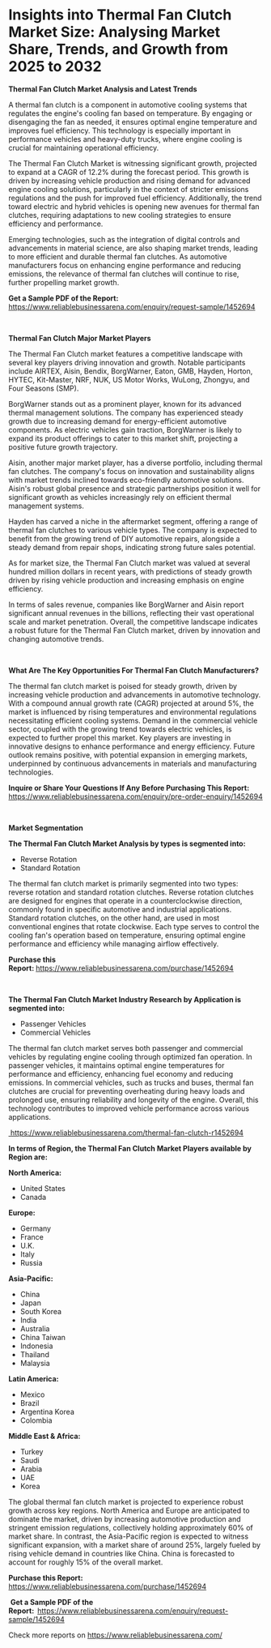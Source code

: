 <p><h1>Insights into Thermal Fan Clutch Market Size: Analysing Market Share, Trends, and Growth from 2025 to 2032</h1></p><p><strong>Thermal Fan Clutch Market Analysis and Latest Trends</strong></p>
<p><p>A thermal fan clutch is a component in automotive cooling systems that regulates the engine's cooling fan based on temperature. By engaging or disengaging the fan as needed, it ensures optimal engine temperature and improves fuel efficiency. This technology is especially important in performance vehicles and heavy-duty trucks, where engine cooling is crucial for maintaining operational efficiency.</p><p>The Thermal Fan Clutch Market is witnessing significant growth, projected to expand at a CAGR of 12.2% during the forecast period. This growth is driven by increasing vehicle production and rising demand for advanced engine cooling solutions, particularly in the context of stricter emissions regulations and the push for improved fuel efficiency. Additionally, the trend toward electric and hybrid vehicles is opening new avenues for thermal fan clutches, requiring adaptations to new cooling strategies to ensure efficiency and performance.</p><p>Emerging technologies, such as the integration of digital controls and advancements in material science, are also shaping market trends, leading to more efficient and durable thermal fan clutches. As automotive manufacturers focus on enhancing engine performance and reducing emissions, the relevance of thermal fan clutches will continue to rise, further propelling market growth.</p></p>
<p><strong>Get a Sample PDF of the Report:&nbsp;</strong> <a href="https://www.reliablebusinessarena.com/enquiry/request-sample/1452694?utm_campaign=2514&utm_medium=2&utm_source=Github&utm_content=ia&utm_term=11042025&utm_id=thermal-fan-clutch">https://www.reliablebusinessarena.com/enquiry/request-sample/1452694</a></p>
<p>&nbsp;</p>
<p><strong>Thermal Fan Clutch Major Market Players</strong></p>
<p><p>The Thermal Fan Clutch market features a competitive landscape with several key players driving innovation and growth. Notable participants include AIRTEX, Aisin, Bendix, BorgWarner, Eaton, GMB, Hayden, Horton, HYTEC, Kit-Master, NRF, NUK, US Motor Works, WuLong, Zhongyu, and Four Seasons (SMP).</p><p>BorgWarner stands out as a prominent player, known for its advanced thermal management solutions. The company has experienced steady growth due to increasing demand for energy-efficient automotive components. As electric vehicles gain traction, BorgWarner is likely to expand its product offerings to cater to this market shift, projecting a positive future growth trajectory.</p><p>Aisin, another major market player, has a diverse portfolio, including thermal fan clutches. The company's focus on innovation and sustainability aligns with market trends inclined towards eco-friendly automotive solutions. Aisin's robust global presence and strategic partnerships position it well for significant growth as vehicles increasingly rely on efficient thermal management systems.</p><p>Hayden has carved a niche in the aftermarket segment, offering a range of thermal fan clutches to various vehicle types. The company is expected to benefit from the growing trend of DIY automotive repairs, alongside a steady demand from repair shops, indicating strong future sales potential.</p><p>As for market size, the Thermal Fan Clutch market was valued at several hundred million dollars in recent years, with predictions of steady growth driven by rising vehicle production and increasing emphasis on engine efficiency.</p><p>In terms of sales revenue, companies like BorgWarner and Aisin report significant annual revenues in the billions, reflecting their vast operational scale and market penetration. Overall, the competitive landscape indicates a robust future for the Thermal Fan Clutch market, driven by innovation and changing automotive trends.</p></p>
<p>&nbsp;</p>
<p><strong>What Are The Key Opportunities For Thermal Fan Clutch Manufacturers?</strong></p>
<p><p>The thermal fan clutch market is poised for steady growth, driven by increasing vehicle production and advancements in automotive technology. With a compound annual growth rate (CAGR) projected at around 5%, the market is influenced by rising temperatures and environmental regulations necessitating efficient cooling systems. Demand in the commercial vehicle sector, coupled with the growing trend towards electric vehicles, is expected to further propel this market. Key players are investing in innovative designs to enhance performance and energy efficiency. Future outlook remains positive, with potential expansion in emerging markets, underpinned by continuous advancements in materials and manufacturing technologies.</p></p>
<p><strong>Inquire or Share Your Questions If Any Before Purchasing This Report:</strong> <a href="https://www.reliablebusinessarena.com/enquiry/pre-order-enquiry/1452694?utm_campaign=2514&utm_medium=2&utm_source=Github&utm_content=ia&utm_term=11042025&utm_id=thermal-fan-clutch">https://www.reliablebusinessarena.com/enquiry/pre-order-enquiry/1452694</a></p>
<p>&nbsp;</p>
<p><strong>Market Segmentation</strong></p>
<p><strong>The Thermal Fan Clutch Market Analysis by types is segmented into:</strong></p>
<p><ul><li>Reverse Rotation</li><li>Standard Rotation</li></ul></p>
<p><p>The thermal fan clutch market is primarily segmented into two types: reverse rotation and standard rotation clutches. Reverse rotation clutches are designed for engines that operate in a counterclockwise direction, commonly found in specific automotive and industrial applications. Standard rotation clutches, on the other hand, are used in most conventional engines that rotate clockwise. Each type serves to control the cooling fan's operation based on temperature, ensuring optimal engine performance and efficiency while managing airflow effectively.</p></p>
<p><strong>Purchase this Report:&nbsp;</strong><a href="https://www.reliablebusinessarena.com/purchase/1452694?utm_campaign=2514&utm_medium=2&utm_source=Github&utm_content=ia&utm_term=11042025&utm_id=thermal-fan-clutch">https://www.reliablebusinessarena.com/purchase/1452694</a></p>
<p>&nbsp;</p>
<p><strong>The Thermal Fan Clutch Market Industry Research by Application is segmented into:</strong></p>
<p><ul><li>Passenger Vehicles</li><li>Commercial Vehicles</li></ul></p>
<p><p>The thermal fan clutch market serves both passenger and commercial vehicles by regulating engine cooling through optimized fan operation. In passenger vehicles, it maintains optimal engine temperatures for performance and efficiency, enhancing fuel economy and reducing emissions. In commercial vehicles, such as trucks and buses, thermal fan clutches are crucial for preventing overheating during heavy loads and prolonged use, ensuring reliability and longevity of the engine. Overall, this technology contributes to improved vehicle performance across various applications.</p></p>
<p><a href="https://www.reliablebusinessarena.com/thermal-fan-clutch-r1452694?utm_campaign=2514&utm_medium=2&utm_source=Github&utm_content=ia&utm_term=11042025&utm_id=thermal-fan-clutch">&nbsp;https://www.reliablebusinessarena.com/thermal-fan-clutch-r1452694</a></p>
<p><strong>In terms of Region, the Thermal Fan Clutch Market Players available by Region are:</strong></p>
<p>
    <p> <strong> North America: </strong>
        <ul>
            <li>United States</li>
            <li>Canada</li>
        </ul>
        </p> 
    <p> <strong> Europe: </strong>
        <ul>
            <li>Germany</li>
            <li>France</li>
            <li>U.K.</li>
            <li>Italy</li>
            <li>Russia</li>
        </ul>
        </p> 
    <p> <strong> Asia-Pacific: </strong>
        <ul>
            <li>China</li>
            <li>Japan</li>
            <li>South Korea</li>
            <li>India</li>
            <li>Australia</li>
            <li>China Taiwan</li>
            <li>Indonesia</li>
            <li>Thailand</li>
            <li>Malaysia</li>
        </ul>
        </p> 
    <p> <strong> Latin America: </strong>
        <ul>
            <li>Mexico</li>
            <li>Brazil</li>
            <li>Argentina Korea</li>
            <li>Colombia</li>
        </ul>
        </p> 
    <p> <strong> Middle East & Africa: </strong>
        <ul>
            <li>Turkey</li>
            <li>Saudi</li>
            <li>Arabia</li>
            <li>UAE</li>
            <li>Korea</li>
        </ul>
    </p>
    </p>
<p><p>The global thermal fan clutch market is projected to experience robust growth across key regions. North America and Europe are anticipated to dominate the market, driven by increasing automotive production and stringent emission regulations, collectively holding approximately 60% of market share. In contrast, the Asia-Pacific region is expected to witness significant expansion, with a market share of around 25%, largely fueled by rising vehicle demand in countries like China. China is forecasted to account for roughly 15% of the overall market.</p></p>
<p><strong>Purchase this Report: </strong><a href="https://www.reliablebusinessarena.com/purchase/1452694?utm_campaign=2514&utm_medium=2&utm_source=Github&utm_content=ia&utm_term=11042025&utm_id=thermal-fan-clutch">https://www.reliablebusinessarena.com/purchase/1452694</a></p>
<p>&nbsp;<strong>Get a Sample PDF of the Report:&nbsp;&nbsp;</strong><a href="https://www.reliablebusinessarena.com/enquiry/request-sample/1452694?utm_campaign=2514&utm_medium=2&utm_source=Github&utm_content=ia&utm_term=11042025&utm_id=thermal-fan-clutch">https://www.reliablebusinessarena.com/enquiry/request-sample/1452694</a></p>
<p><strong></strong></p>
<p>Check more reports on <a href="https://www.reliablebusinessarena.com/?utm_campaign=2514&utm_medium=2&utm_source=Github&utm_content=ia&utm_term=11042025&utm_id=thermal-fan-clutch">https://www.reliablebusinessarena.com/</a></p>